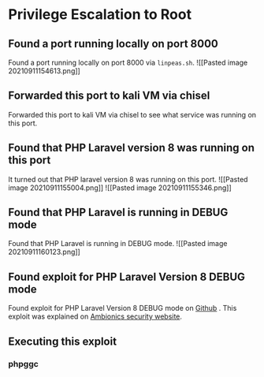 # Privilege Escalation to Root
## Found a port  running locally on port 8000
Found a port running locally on port 8000 via `linpeas.sh`. 
![[Pasted image 20210911154613.png]]
## Forwarded this port to kali VM via chisel 
 Forwarded this port to kali VM via chisel to see what service was running on this port. 
 ## Found that PHP Laravel version 8 was running on this port
 It turned out that PHP laravel version 8 was running on this port.
![[Pasted image 20210911155004.png]]
![[Pasted image 20210911155346.png]]
## Found that PHP Laravel is running in DEBUG mode
Found that PHP Laravel is running in DEBUG mode.
![[Pasted image 20210911160123.png]]
## Found exploit for PHP Laravel Version 8 DEBUG mode
Found exploit for PHP Laravel Version 8 DEBUG mode on [Github](https://github.com/ambionics/laravel-exploits) . This exploit was explained on [Ambionics security website](https://www.ambionics.io/blog/laravel-debug-rce).
## Executing this exploit
### phpggc 




